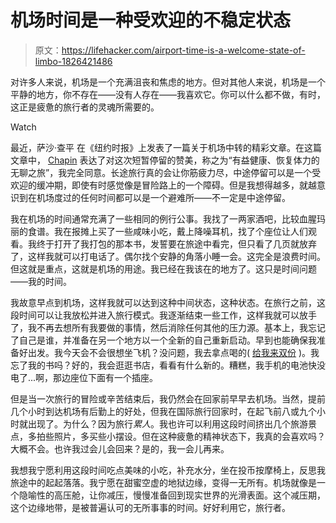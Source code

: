 # 机场时间是一种受欢迎的不稳定状态

> 原文：<https://lifehacker.com/airport-time-is-a-welcome-state-of-limbo-1826421486>

对许多人来说，机场是一个充满沮丧和焦虑的地方。但对其他人来说，机场是一个平静的地方，你不存在——没有人存在——我喜欢它。你可以什么都不做，有时，这正是疲惫的旅行者的灵魂所需要的。

Watch

最近，萨沙·查平 在《纽约时报》上发表了一篇关于机场中转的精彩文章。在这篇文章中， [Chapin](https://www.imsashachapin.com/) 表达了对这次短暂停留的赞美，称之为“有益健康、恢复体力的无聊之旅”，我完全同意。长途旅行真的会让你筋疲力尽，中途停留可以是一个受欢迎的缓冲期，即使有时感觉像是冒险路上的一个障碍。但是我想得越多，就越意识到在机场度过的任何时间都可以是一个避难所——不一定是中途停留。

我在机场的时间通常充满了一些相同的例行公事。我找了一两家酒吧，比较血腥玛丽的食谱。我在报摊上买了一些咸味小吃，戴上降噪耳机，找了个座位让人们观看。我终于打开了我打包的那本书，发誓要在旅途中看完，但只看了几页就放弃了，这样我就可以打电话了。偶尔找个安静的角落小睡一会。这完全是浪费时间。但这就是重点，这就是机场的用途。我已经在我该在的地方了。这只是时间问题——我的时间。

我故意早点到机场，这样我就可以达到这种中间状态，这种状态。在旅行之前，这段时间可以让我放松并进入旅行模式。我逐渐结束一些工作，这样我就可以放手了，我不再去想所有我要做的事情，然后消除任何其他的压力源。基本上，我忘记了自己是谁，并准备在另一个地方以一个全新的自己重新启动。早到也能确保我准备好出发。我今天会不会很想坐飞机？没问题，我去拿点喝的( [给我来双份](https://lifehacker.com/how-to-make-the-most-of-airport-bars-1823925464#_ga=2.112482372.1390564882.1527600788-3846207152.1521480874) )。我忘了我的书吗？好的，我会逛逛书店，看看有什么新的。糟糕，我手机的电池快没电了...啊，那边座位下面有一个插座。

但是当一次旅行的冒险或辛苦结束后，我仍然会在回家前早早去机场。当然，提前几个小时到达机场有后勤上的好处，但我在国际旅行回家时，在起飞前八或九个小时就出现了。为什么？因为旅行*累人*。我也许可以利用这段时间挤出几个旅游景点，多拍些照片，多买些小摆设。但在这种疲惫的精神状态下，我真的会喜欢吗？大概不会。也许我过会儿会回来？是的，我一会儿再来。

我想我宁愿利用这段时间吃点美味的小吃，补充水分，坐在投币按摩椅上，反思我旅途中的起起落落。我宁愿在甜蜜空虚的地狱边缘，变得一无所有。机场就像是一个隐喻性的高压舱，让你减压，慢慢准备回到现实世界的光滑表面。这个减压期，这个边缘地带，是被普遍认可的无所事事的时间。好好利用它，旅行者。